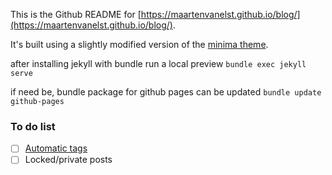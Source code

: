 This is the Github README for [https://maartenvanelst.github.io/blog/](https://maartenvanelst.github.io/blog/). 

It's built using a slightly modified version of the [minima theme](https://github.com/jekyll/minima).

after installing jekyll with bundle run a local preview
`bundle exec jekyll serve`

if need be, bundle package for github pages can be updated
`bundle update github-pages`

### To do list
- [ ] [Automatic tags](http://www.jasonemiller.org/2020/12/23/tagging-posts-in-jekyll-minima.html)
- [ ] Locked/private posts